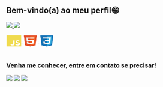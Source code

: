 ## Bem-vindo(a) ao meu perfil😁

 <div>
   <a href="https://github.com/MatheusAbib">
   <img height="180em" src="https://github-readme-stats.vercel.app/api?username=MatheusAbib&show_icons=true&theme=tokyonight&include_all_commits=true&count_private=true"/>
   <img height="180em" src="https://github-readme-stats.vercel.app/api/top-langs/?username=MatheusAbib&layout=compact&langs_count=6&theme=tokyonight"/>
</div>
    
<div style="display: inline_block"><br>
  <img align="center" alt="Js" height="30" width="40" src="https://raw.githubusercontent.com/devicons/devicon/master/icons/javascript/javascript-plain.svg">
  <img align="center" alt="HTML" height="30" width="40" src="https://raw.githubusercontent.com/devicons/devicon/master/icons/html5/html5-original.svg">
  <img align="center" alt="CSS" height="30" width="40" src="https://raw.githubusercontent.com/devicons/devicon/master/icons/css3/css3-original.svg">
</div>
 
<br>
 
### Venha me conhecer, entre em contato se precisar!
 
<div> 
  <a href="https://www.instagram.com/mathabib_/"><img src="https://img.shields.io/badge/-Instagram-%23E4405F?style=for-the-badge&logo=instagram&logoColor=white"></a>
  <a href="https://www.linkedin.com/in/matheus-abib-382602301/"><img src="https://img.shields.io/badge/-LinkedIn-%230077B5?style=for-the-badge&logo=linkedin&logoColor=white" ></a>
  <a href="https://api.whatsapp.com/send?phone=5511975072008&text=Olá,%20gostaria%20de%20conectar%20contigo." target="_blank"><img src="https://img.shields.io/badge/-WhatsApp-%2325D366?style=for-the-badge&logo=whatsapp&logoColor=white"></a>

</div>
